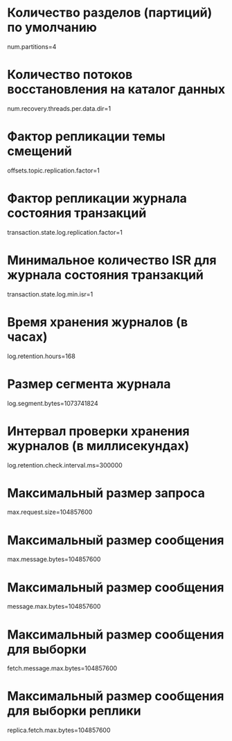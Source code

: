 # Количество разделов (партиций) по умолчанию
num.partitions=4
# Количество потоков восстановления на каталог данных
num.recovery.threads.per.data.dir=1
# Фактор репликации темы смещений
offsets.topic.replication.factor=1
# Фактор репликации журнала состояния транзакций
transaction.state.log.replication.factor=1
# Минимальное количество ISR для журнала состояния транзакций
transaction.state.log.min.isr=1
# Время хранения журналов (в часах)
log.retention.hours=168
# Размер сегмента журнала
log.segment.bytes=1073741824
# Интервал проверки хранения журналов (в миллисекундах)
log.retention.check.interval.ms=300000
# Максимальный размер запроса
max.request.size=104857600
# Максимальный размер сообщения
max.message.bytes=104857600
# Максимальный размер сообщения
message.max.bytes=104857600
# Максимальный размер сообщения для выборки
fetch.message.max.bytes=104857600
# Максимальный размер сообщения для выборки реплики
replica.fetch.max.bytes=104857600
```